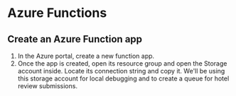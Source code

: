 # Azure Functions

## Create an Azure Function app

1. In the Azure portal, create a new function app.
1. Once the app is created, open its resource group and open the Storage account inside. Locate its connection string and copy it. We'll be using this storage account for local debugging and to create a queue for hotel review submissions.